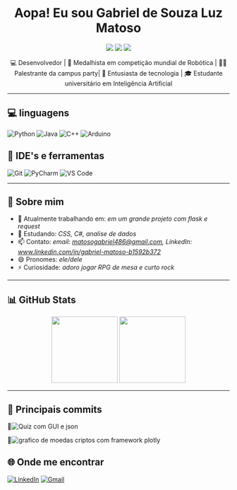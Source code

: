 <h1 align="center">Aopa! Eu sou Gabriel de Souza Luz Matoso</h1>

<p align="center">
  <img src="https://img.shields.io/badge/Field-Robótica-8E44AD?logo=robot-framework&logoColor=white" />
  <img src="https://img.shields.io/badge/Code-%F0%9F%92%BB-blue" />
  <img src="https://img.shields.io/badge/Open%20to%20Work-%E2%9C%85-brightgreen" />
</p>

<p align="center">
💻 Desenvolvedor | 🥉 Medalhista em competição mundial de Robótica | 👨‍🏫 Palestrante da campus party| 🚀 Entusiasta de tecnologia | 🎓 Estudante universitário em Inteligência Artificial
</p>

---

## 💻 linguagens

![Python](https://img.shields.io/badge/Code-Python-3776AB?logo=python&logoColor=yellow)
![Java](https://img.shields.io/badge/Code-Java-007396?logo=java&logoColor=white)
![C++](https://img.shields.io/badge/Code-C++-00599C?logo=c%2B%2B&logoColor=white)
![Arduino](https://img.shields.io/badge/Hardware-Arduino-00979D?logo=arduino&logoColor=white)

## 🧰 IDE's e ferramentas
![Git](https://img.shields.io/badge/-Git-F05032?logo=git&logoColor=white)
![PyCharm](https://img.shields.io/badge/IDE-PyCharm-000000?logo=pycharm&logoColor=green)
![VS Code](https://img.shields.io/badge/-VSCode-007ACC?logo=visual-studio-code)


---

## 🧠 Sobre mim

- 🔭 Atualmente trabalhando em: *em um grande projeto com flask e request*
- 🌱 Estudando: *CSS, C#, analise de dados*
- 📫 Contato: *email: matosogabriel486@gmail.com, LinkedIn: www.linkedin.com/in/gabriel-matoso-b1592b372*
- 😄 Pronomes: *ele/dele*
- ⚡ Curiosidade: *adoro jogar RPG de mesa e curto rock*

---

## 📊 GitHub Stats

<p align="center">
  <img src="https://github-readme-stats.vercel.app/api?username=Gabriel-Souza-Matoso&show_icons=true&theme=radical" height="150" />
  <img src="https://github-readme-stats.vercel.app/api/top-langs/?username=Gabriel-Souza-Matoso&layout=compact&theme=radical" height="150" />
</p>

---
## 📓 Principais commits
📂![Quiz com GUI e json](https://github.com/Gabriel-Souza-Matoso/Gabriel-Souza-Matoso-Quiz_com_GUI_e_json)

📂![grafico de moedas criptos com framework plotly]([https://github.com/Gabriel-Souza-Matoso/Gabriel-Souza-Matoso-Quiz_com_GUI_e_json](https://github.com/Gabriel-Souza-Matoso/Grafico_das_cripto))

## 🌐 Onde me encontrar

[![LinkedIn](https://img.shields.io/badge/-LinkedIn-0A66C2?style=flat&logo=linkedin&logoColor=white)](https://www.linkedin.com/in/gabriel-matoso-b1592b372/)
[![Gmail](https://img.shields.io/badge/-Gmail-D14836?style=flat&logo=gmail&logoColor=white)](mailto:matosogabriel486@gmail.com)
